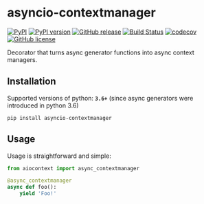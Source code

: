# asyncio-contextmanager

[![PyPI](https://img.shields.io/pypi/pyversions/asyncio-contextmanager.svg)](https://pypi.python.org/pypi/asyncio-contextmanager) [![PyPI version](https://badge.fury.io/py/asyncio-contextmanager.svg)](https://badge.fury.io/py/asyncio-contextmanager) [![GitHub release](https://img.shields.io/github/release/sashgorokhov/asyncio-contextmanager.svg)](https://github.com/sashgorokhov/asyncio-contextmanager) [![Build Status](https://travis-ci.org/sashgorokhov/asyncio-contextmanager.svg?branch=master)](https://travis-ci.org/sashgorokhov/asyncio-contextmanager) [![codecov](https://codecov.io/gh/sashgorokhov/asyncio-contextmanager/branch/master/graph/badge.svg)](https://codecov.io/gh/sashgorokhov/asyncio-contextmanager) [![GitHub license](https://img.shields.io/badge/license-MIT-blue.svg)](https://raw.githubusercontent.com/sashgorokhov/asyncio-contextmanager/master/LICENSE)

Decorator that turns async generator functions into async context managers.


## Installation

Supported versions of python: **`3.6+`** (since async generators were introduced in python 3.6)

```shell
pip install asyncio-contextmanager
```

## Usage

Usage is straightforward and simple:
```python
from aiocontext import async_contextmanager

@async_contextmanager
async def foo():
    yield 'Foo!'
```
